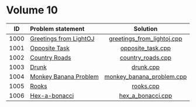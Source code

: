 # Volume 10

|  ID  |     Problem statement      |            Solution            |
|:----:|:---------------------------|:------------------------------:|
| 1000 | [Greetings from LightOJ][] | [greetings_from_lightoj.cpp][] |
| 1001 | [Opposite Task][]          | [opposite_task.cpp][]          |
| 1002 | [Country Roads][]          | [country_roads.cpp][]          |
| 1003 | [Drunk][]                  | [drunk.cpp][]                  |
| 1004 | [Monkey Banana Problem][]  | [monkey_banana_problem.cpp][]  |
| 1005 | [Rooks][]                  | [rooks.cpp][]                  |
| 1006 | [Hex-a-bonacci][]          | [hex_a_bonacci.cpp][]          |

[Greetings from LightOJ]: http://www.lightoj.com/volume_showproblem.php?problem=1000
[Opposite Task]:          http://www.lightoj.com/volume_showproblem.php?problem=1001
[Country Roads]:          http://www.lightoj.com/volume_showproblem.php?problem=1002
[Drunk]:                  http://www.lightoj.com/volume_showproblem.php?problem=1003
[Monkey Banana Problem]:  http://www.lightoj.com/volume_showproblem.php?problem=1004
[Rooks]:                  http://www.lightoj.com/volume_showproblem.php?problem=1005
[Hex-a-bonacci]:          http://www.lightoj.com/volume_showproblem.php?problem=1006

[greetings_from_lightoj.cpp]: greetings_from_lightoj.cpp
[opposite_task.cpp]:          opposite_task.cpp
[country_roads.cpp]:          country_roads.cpp
[drunk.cpp]:                  drunk.cpp
[monkey_banana_problem.cpp]:  monkey_banana_problem.cpp
[rooks.cpp]:                  rooks.cpp
[hex_a_bonacci.cpp]:          hex_a_bonacci.cpp
